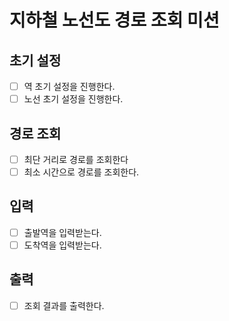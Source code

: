 # 지하철 노선도 경로 조회 미션

## 초기 설정
- [ ] 역 초기 설정을 진행한다.
- [ ] 노선 초기 설정을 진행한다.

## 경로 조회
- [ ] 최단 거리로 경로를 조회한다
- [ ] 최소 시간으로 경로를 조회한다.

## 입력
- [ ] 출발역을 입력받는다.
- [ ] 도착역을 입력받는다.

## 출력
- [ ] 조회 결과를 출력한다.